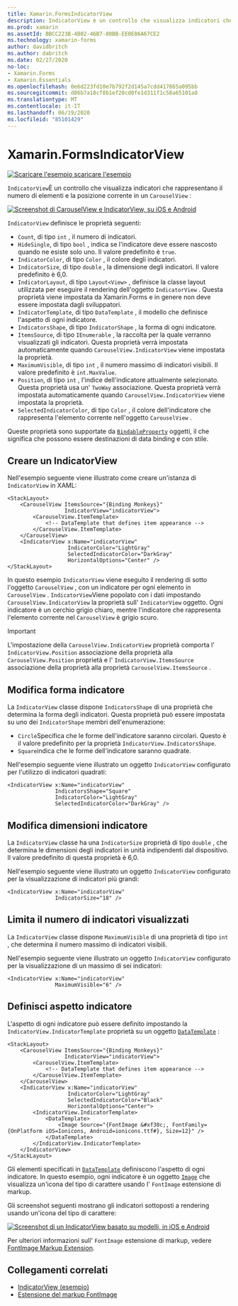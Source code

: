 ```yaml
---
title: Xamarin.FormsIndicatorView
description: IndicatorView è un controllo che visualizza indicatori che rappresentano il numero di elementi e la posizione corrente in un CarouselView.
ms.prod: xamarin
ms.assetId: BBCC223B-4B02-46B7-80BB-EE0E86A67CE2
ms.technology: xamarin-forms
author: davidbritch
ms.author: dabritch
ms.date: 02/27/2020
no-loc:
- Xamarin.Forms
- Xamarin.Essentials
ms.openlocfilehash: 0e6d223fd10e7b792f2d145a7cdd417865a095bb
ms.sourcegitcommit: d86b7a18cf8b1ef28cd0fe1d311f1c58a65101a8
ms.translationtype: MT
ms.contentlocale: it-IT
ms.lasthandoff: 06/19/2020
ms.locfileid: "85101429"
---
```

# <a name="xamarinforms-indicatorview"></a>Xamarin.FormsIndicatorView

[![Scaricare ](~/media/shared/download.png) l'esempio scaricare l'esempio](https://docs.microsoft.com/samples/xamarin/xamarin-forms-samples/userinterface-indicatorviewdemos/)

`IndicatorView`È un controllo che visualizza indicatori che rappresentano il numero di elementi e la posizione corrente in un `CarouselView` :

[![Screenshot di CarouselView e IndicatorView, su iOS e Android](indicatorview-images/circles.png "Cerchi IndicatorView")](indicatorview-images/circles-large.png#lightbox "Cerchi IndicatorView")

`IndicatorView` definisce le proprietà seguenti:

- `Count`, di tipo `int` , il numero di indicatori.
- `HideSingle`, di tipo `bool` , indica se l'indicatore deve essere nascosto quando ne esiste solo uno. Il valore predefinito è `true`.
- `IndicatorColor`, di tipo `Color` , il colore degli indicatori.
- `IndicatorSize`, di tipo `double` , la dimensione degli indicatori. Il valore predefinito è 6,0.
- `IndicatorLayout`, di tipo `Layout<View>` , definisce la classe layout utilizzata per eseguire il rendering dell'oggetto `IndicatorView` . Questa proprietà viene impostata da Xamarin.Forms e in genere non deve essere impostata dagli sviluppatori.
- `IndicatorTemplate`, di tipo `DataTemplate` , il modello che definisce l'aspetto di ogni indicatore.
- `IndicatorsShape`, di tipo `IndicatorShape` , la forma di ogni indicatore.
- `ItemsSource`, di tipo `IEnumerable` , la raccolta per la quale verranno visualizzati gli indicatori. Questa proprietà verrà impostata automaticamente quando `CarouselView.IndicatorView` viene impostata la proprietà.
- `MaximumVisible`, di tipo `int` , il numero massimo di indicatori visibili. Il valore predefinito è `int.MaxValue`.
- `Position`, di tipo `int` , l'indice dell'indicatore attualmente selezionato. Questa proprietà usa un' `TwoWay` associazione. Questa proprietà verrà impostata automaticamente quando `CarouselView.IndicatorView` viene impostata la proprietà.
- `SelectedIndicatorColor`, di tipo `Color` , il colore dell'indicatore che rappresenta l'elemento corrente nell'oggetto `CarouselView` .

Queste proprietà sono supportate da [`BindableProperty`](xref:Xamarin.Forms.BindableProperty) oggetti, il che significa che possono essere destinazioni di data binding e con stile.

## <a name="create-an-indicatorview"></a>Creare un IndicatorView

Nell'esempio seguente viene illustrato come creare un'istanza di `IndicatorView` in XAML:

```xaml
<StackLayout>
    <CarouselView ItemsSource="{Binding Monkeys}"
                  IndicatorView="indicatorView">
        <CarouselView.ItemTemplate>
            <!-- DataTemplate that defines item appearance -->
        </CarouselView.ItemTemplate>
    </CarouselView>
    <IndicatorView x:Name="indicatorView"
                   IndicatorColor="LightGray"
                   SelectedIndicatorColor="DarkGray"
                   HorizontalOptions="Center" />
</StackLayout>
```

In questo esempio `IndicatorView` viene eseguito il rendering di sotto l'oggetto `CarouselView` , con un indicatore per ogni elemento in `CarouselView` . `IndicatorView`Viene popolato con i dati impostando `CarouselView.IndicatorView` la proprietà sull' `IndicatorView` oggetto. Ogni indicatore è un cerchio grigio chiaro, mentre l'indicatore che rappresenta l'elemento corrente nel `CarouselView` è grigio scuro.

> [!IMPORTANT]
> L'impostazione della `CarouselView.IndicatorView` proprietà comporta l' `IndicatorView.Position` associazione della proprietà alla `CarouselView.Position` proprietà e l' `IndicatorView.ItemsSource` associazione della proprietà alla proprietà `CarouselView.ItemsSource` .

## <a name="change-indicator-shape"></a>Modifica forma indicatore

La `IndicatorView` classe dispone `IndicatorsShape` di una proprietà che determina la forma degli indicatori. Questa proprietà può essere impostata su uno dei `IndicatorShape` membri dell'enumerazione:

- `Circle`Specifica che le forme dell'indicatore saranno circolari. Questo è il valore predefinito per la proprietà `IndicatorView.IndicatorsShape`.
- `Square`indica che le forme dell'indicatore saranno quadrate.

Nell'esempio seguente viene illustrato un oggetto `IndicatorView` configurato per l'utilizzo di indicatori quadrati:

```xaml
<IndicatorView x:Name="indicatorView"
               IndicatorsShape="Square"
               IndicatorColor="LightGray"
               SelectedIndicatorColor="DarkGray" />
```

## <a name="change-indicator-size"></a>Modifica dimensioni indicatore

La `IndicatorView` classe ha una `IndicatorSize` proprietà di tipo `double` , che determina le dimensioni degli indicatori in unità indipendenti dal dispositivo. Il valore predefinito di questa proprietà è 6,0.

Nell'esempio seguente viene illustrato un oggetto `IndicatorView` configurato per la visualizzazione di indicatori più grandi:

```xaml
<IndicatorView x:Name="indicatorView"
               IndicatorSize="18" />
```

## <a name="limit-the-number-of-indicators-displayed"></a>Limita il numero di indicatori visualizzati

La `IndicatorView` classe dispone `MaximumVisible` di una proprietà di tipo `int` , che determina il numero massimo di indicatori visibili.

Nell'esempio seguente viene illustrato un oggetto `IndicatorView` configurato per la visualizzazione di un massimo di sei indicatori:

```xaml
<IndicatorView x:Name="indicatorView"
               MaximumVisible="6" />
```

## <a name="define-indicator-appearance"></a>Definisci aspetto indicatore

L'aspetto di ogni indicatore può essere definito impostando la `IndicatorView.IndicatorTemplate` proprietà su un oggetto [`DataTemplate`](xref:Xamarin.Forms.DataTemplate) :

```xaml
<StackLayout>
    <CarouselView ItemsSource="{Binding Monkeys}"
                  IndicatorView="indicatorView">
        <CarouselView.ItemTemplate>
            <!-- DataTemplate that defines item appearance -->
        </CarouselView.ItemTemplate>
    </CarouselView>
    <IndicatorView x:Name="indicatorView"
                   IndicatorColor="LightGray"
                   SelectedIndicatorColor="Black"
                   HorizontalOptions="Center">
        <IndicatorView.IndicatorTemplate>
            <DataTemplate>
                <Image Source="{FontImage &#xf30c;, FontFamily={OnPlatform iOS=Ionicons, Android=ionicons.ttf#}, Size=12}" />
            </DataTemplate>
        </IndicatorView.IndicatorTemplate>
    </IndicatorView>
</StackLayout>
```

Gli elementi specificati in [`DataTemplate`](xref:Xamarin.Forms.DataTemplate) definiscono l'aspetto di ogni indicatore. In questo esempio, ogni indicatore è un oggetto [`Image`](xref:Xamarin.Forms.Image) che visualizza un'icona del tipo di carattere usando l' `FontImage` estensione di markup.

Gli screenshot seguenti mostrano gli indicatori sottoposti a rendering usando un'icona del tipo di carattere:

[![Screenshot di un IndicatorView basato su modelli, in iOS e Android](indicatorview-images/templated.png "IndicatorView basato su modelli")](indicatorview-images/templated-large.png#lightbox "IndicatorView basato su modelli")

Per ulteriori informazioni sull' `FontImage` estensione di markup, vedere [FontImage Markup Extension](~/xamarin-forms/xaml/markup-extensions/consuming.md#fontimage-markup-extension).

## <a name="related-links"></a>Collegamenti correlati

- [IndicatorView (esempio)](https://docs.microsoft.com/samples/xamarin/xamarin-forms-samples/userinterface-indicatorviewdemos/)
- [Estensione del markup FontImage](~/xamarin-forms/xaml/markup-extensions/consuming.md#fontimage-markup-extension)
